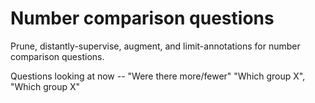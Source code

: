 # Number comparison questions

Prune, distantly-supervise, augment, and limit-annotations for
number comparison questions.

Questions looking at now -- "Were there more/fewer"
"Which group X", "Which group X"

